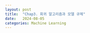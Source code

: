 ```yaml
---
layout: post
title:  "Chap3. 회귀 알고리즘과 모델 규제"
date:   2024-08-05
categories: Machine Learning
---
```


